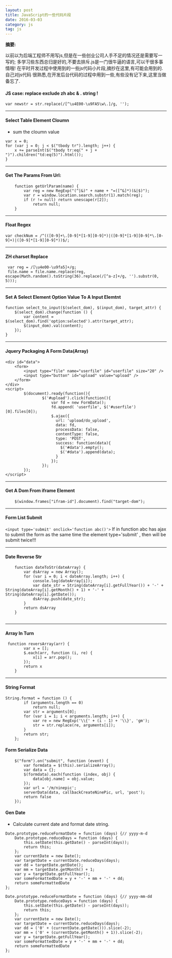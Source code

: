 ```yaml
---
layout: post
title: JavaScript的一些代码片段
date: 2016-03-03
category: js
tag: js
---
```


**摘要:**

以前以为后端工程师不用写js,但是在一些创业公司人手不足的情况还是需要写一写的;
多学习些东西总归是好的,不要去排斥.js是一门很牛逼的语言,可以干很多事情哦!
在平时开发过程中使用到的一些js代码小片段,摘抄在这里,有可能会用到的.自己对js代码
很熟悉,在开发后台代码的过程中用到一些,有些没有记下来,这里当做备忘了.


#### JS case: replace exclude zh abc & . string !

```
var newstr = str.replace(/[^\u4E00-\u9FA5\w\.]/g, '');
```

---

#### Select Table Element Cloumn

- sum the cloumn value
    
```
var x = 0;
for (var j = 0; j < $("tbody tr").length; j++) {
	x += parseInt($("tbody tr:eq(" + j + ")").children("td:eq(5)").html());
}
```

---

#### Get The Params From Url:

```
    function getUrlParam(name) {
        var reg = new RegExp("(^|&)" + name + "=([^&]*)(&|$)");
        var r = window.location.search.substr(1).match(reg);
        if (r != null) return unescape(r[2]);
            return null;
    }
```

---

#### Float Regex
 
```
var checkNum = /^(([0-9]+\.[0-9]*[1-9][0-9]*)|([0-9]*[1-9][0-9]*\.[0-9]+)|([0-9]*[1-9][0-9]*))$/;
```

---

#### ZH charset Replace

```
 var reg = /[\u4e00-\u9fa5]+/g;
 file.name = file.name.replace(reg, escape(Math.random().toString(36).replace(/[^a-z]+/g, '').substr(0, 5)));
```


---

#### Set A Select Element Option Value To A Input Elemtnt 

```
function select_to_input($(select_dom), $(input_dom), target_attr) {
    $(select_dom).change(function () {
        var content = $(select_dom).find('option:selected').attr(target_attr);
        $(input_dom).val(content);
    });
}
```

---

#### Jquery Packaging A Form Data(Array)

```
<div id="data">
    <form>
        <input type="file" name="userfile" id="userfile" size="20" />
        <input type="button" id="upload" value="upload" />
    </form>
</div>
<script>
        $(document).ready(function(){
                $('#upload').click(function(){
                    var fd = new FormData();    
                    fd.append( 'userfile', $('#userfile')[0].files[0]);
                    $.ajax({
                      url: 'upload/do_upload',
                      data: fd,
                      processData: false,
                      contentType: false,
                      type: 'POST',
                      success: function(data){
                        $('#data').empty();
                        $('#data').append(data);
                      }
                    });
                });
        });
</script>
```

---

#### Get A Dom From iframe Element

```
    $(window.frames["ifram-id"].document).find("target-dom");
```

---

#### Form List Submit

`<input type='submit' onclick='function abc()'>`
If in function abc has ajax to submit the form as the same time the element type='submit' , then will be submit twice!!!

---

#### Date Reverse Str

```
    function dateToStr(dateArray) {
        var dsArray = new Array();
        for (var i = 0; i < dateArray.length; i++) {
            console.log(dateArray[i]);
            var date_str = String(dateArray[i].getFullYear()) + '-' + String(dateArray[i].getMonth() + 1) + '-' + String(dateArray[i].getDate());
            dsArray.push(date_str);
        }
        return dsArray
    }
   
```

---

#### Array In Turn

```
 function reversArray(arr) {
        var x = [];
        $.each(arr, function (i, re) {
            x[i] = arr.pop();
        });
        return x
    }
```

---

#### String Format

```
String.format = function () {
        if (arguments.length == 0)
            return null;
        var str = arguments[0];
        for (var i = 1; i < arguments.length; i++) {
            var re = new RegExp('\\{' + (i - 1) + '\\}', 'gm');
            str = str.replace(re, arguments[i]);
        }
        return str;
    };
```


#### Form Serialize Data

```
    $("form").on("submit", function (event) {
        var formdata = $(this).serializeArray();
        var data = {};
        $(formdata).each(function (index, obj) {
            data[obj.name] = obj.value;
        });
        var url = '/m/ninepic';
        serverData(data, callbackCreateNinePic, url, 'post');
        return false
    });
```

#### Gen Date 
- Calculate current date and format date string.

```
Date.prototype.reduceFormatDate = function (days) {// yyyy-m-d
    Date.prototype.reduceDays = function (days) {
        this.setDate(this.getDate() - parseInt(days));
        return this;
    };
    var currentDate = new Date();
    var targetDate = currentDate.reduceDays(days);
    var dd = targetDate.getDate();
    var mm = targetDate.getMonth() + 1;
    var y = targetDate.getFullYear();
    var someFormattedDate = y + '-' + mm + '-' + dd;
    return someFormattedDate
};
```

```
Date.prototype.reduceFormatDate = function (days) {// yyyy-mm-dd
    Date.prototype.reduceDays = function (days) {
        this.setDate(this.getDate() - parseInt(days));
        return this;
    };
    var currentDate = new Date();
    var targetDate = currentDate.reduceDays(days);
    var dd = ('0' + (currentDate.getDate())).slice(-2);
    var mm = ('0' + (currentDate.getMonth() + 1)).slice(-2);
    var y = targetDate.getFullYear();
    var someFormattedDate = y + '-' + mm + '-' + dd;
    return someFormattedDate
};
```

